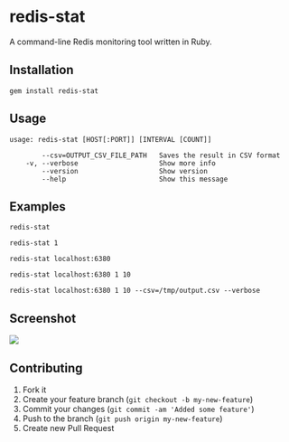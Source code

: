 # redis-stat

A command-line Redis monitoring tool written in Ruby.

## Installation

```
gem install redis-stat
```

## Usage

```
usage: redis-stat [HOST[:PORT]] [INTERVAL [COUNT]]

        --csv=OUTPUT_CSV_FILE_PATH   Saves the result in CSV format
    -v, --verbose                    Show more info
        --version                    Show version
        --help                       Show this message
```

## Examples

```
redis-stat

redis-stat 1

redis-stat localhost:6380

redis-stat localhost:6380 1 10

redis-stat localhost:6380 1 10 --csv=/tmp/output.csv --verbose
```

## Screenshot

![](https://github.com/junegunn/redis-stat/raw/master/screenshots/redis-stat-0.1.0.png)


## Contributing

1. Fork it
2. Create your feature branch (`git checkout -b my-new-feature`)
3. Commit your changes (`git commit -am 'Added some feature'`)
4. Push to the branch (`git push origin my-new-feature`)
5. Create new Pull Request
